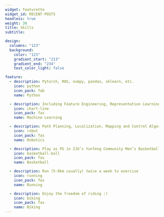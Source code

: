 ```yaml
---
widget: featurette
widget_id: RECENT-POSTS
headless: true
weight: 30
title: Skills
subtitle: 

design:
  columns: "123"
  background:
    color: "123"
    gradient_start: "213"
    gradient_end: "234"
    text_color_light: false

feature:
  - description: Pytorch, ROS, numpy, pandas, sklearn, etc.
    icon: python
    icon_pack: fab
    name: Python

  - description: Including Feature Engineering, Representation Learning, Deep Learning, etc.
    icon: chart-line
    icon_pack: fas
    name: Machine Learning

  - description: Path Planning, Localization, Mapping and Control Algorithm in ROS
    icon: robot
    icon_pack: fas
    name: Robotics

  - description: Play as PG in ZJU’s Yunfeng Community Men’s Basketball Game (Captain), 2018 Champion
    icon: basketball-ball
    icon_pack: fas
    name: Basketball

  - description: Run (5-8km usually) twice a week to exercise
    icon: running
    icon_pack: fas
    name: Running

  - description: Enjoy the freedom of riding :)
    icon: biking
    icon_pack: fas
    name: Biking
---
```




